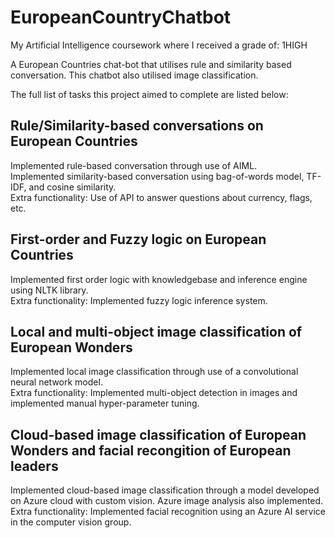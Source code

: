 # EuropeanCountryChatbot
My Artificial Intelligence coursework where I received a grade of: 1HIGH

A European Countries chat-bot that utilises rule and similarity based conversation.
This chatbot also utilised image classification.

The full list of tasks this project aimed to complete are listed below:

## Rule/Similarity-based conversations on European Countries
Implemented rule-based conversation through use of AIML.  
Implemented similarity-based conversation using bag-of-words model, TF-IDF, and cosine similarity.  
Extra functionality: Use of API to answer questions about currency, flags, etc.

## First-order and Fuzzy logic on European Countries
Implemented first order logic with knowledgebase and inference engine using NLTK library.  
Extra functionality: Implemented fuzzy logic inference system.

## Local and multi-object image classification of European Wonders
Implemented local image classification through use of a convolutional neural network model.  
Extra functionality: Implemented multi-object detection in images and implemented manual hyper-parameter tuning.

## Cloud-based image classification of European Wonders and facial recongition of European leaders
Implemented cloud-based image classification through a model developed on Azure cloud with custom vision. Azure image analysis also implemented.  
Extra functionality: Implemented facial recognition using an Azure AI service in the computer vision group.


